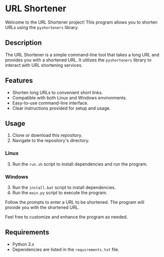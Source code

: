 # URL Shortener

Welcome to the URL Shortener project! This program allows you to shorten URLs using the `pyshorteners` library.

## Description

The URL Shortener is a simple command-line tool that takes a long URL and provides you with a shortened URL. It utilizes the `pyshorteners` library to interact with URL shortening services.

## Features

- Shorten long URLs to convenient short links.
- Compatible with both Linux and Windows environments.
- Easy-to-use command-line interface.
- Clear instructions provided for setup and usage.

## Usage

1. Clone or download this repository.
2. Navigate to the repository's directory.

### Linux

3. Run the `run.sh` script to install dependencies and run the program.

### Windows

3. Run the `install.bat` script to install dependencies.
4. Run the `main.py` script to execute the program.

Follow the prompts to enter a URL to be shortened. The program will provide you with the shortened URL.

Feel free to customize and enhance the program as needed.

## Requirements

- Python 3.x
- Dependencies are listed in the `requirements.txt` file.
